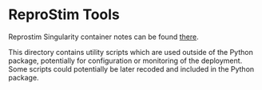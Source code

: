 # ReproStim Tools

Reprostim Singularity container notes can be found [there](../containers/repronim-reprostim/README.md).

This directory contains utility scripts which are used outside of the Python package, potentially for configuration or monitoring of the deployment.
Some scripts could potentially be later recoded and included in the Python package.
